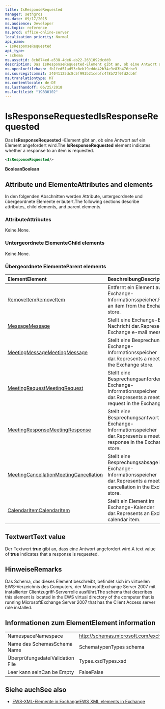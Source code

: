 ```yaml
---
title: IsResponseRequested
manager: sethgros
ms.date: 09/17/2015
ms.audience: Developer
ms.topic: reference
ms.prod: office-online-server
localization_priority: Normal
api_name:
- IsResponseRequested
api_type:
- schema
ms.assetid: 8cb874ed-a538-4de6-ab22-2631092dcdd0
description: Das IsResponseRequested-Element gibt an, ob eine Antwort auf ein Element angefordert wird.
ms.openlocfilehash: fb1fed51ad53c0eb19eddd42b34e9e83b476cbe3
ms.sourcegitcommit: 34041125dc8c5f993b21cebfc4f8b72f0fd2cb6f
ms.translationtype: MT
ms.contentlocale: de-DE
ms.lasthandoff: 06/25/2018
ms.locfileid: "19830102"
---
```

# <a name="isresponserequested"></a><span data-ttu-id="2499f-103">IsResponseRequested</span><span class="sxs-lookup"><span data-stu-id="2499f-103">IsResponseRequested</span></span>

<span data-ttu-id="2499f-104">Das **IsResponseRequested** -Element gibt an, ob eine Antwort auf ein Element angefordert wird.</span><span class="sxs-lookup"><span data-stu-id="2499f-104">The **IsResponseRequested** element indicates whether a response to an item is requested.</span></span> 
  
```xml
<IsResponseRequested/>
```

 <span data-ttu-id="2499f-105">**Boolean**</span><span class="sxs-lookup"><span data-stu-id="2499f-105">**Boolean**</span></span>
## <a name="attributes-and-elements"></a><span data-ttu-id="2499f-106">Attribute und Elemente</span><span class="sxs-lookup"><span data-stu-id="2499f-106">Attributes and elements</span></span>

<span data-ttu-id="2499f-107">In den folgenden Abschnitten werden Attribute, untergeordnete und übergeordnete Elemente erläutert.</span><span class="sxs-lookup"><span data-stu-id="2499f-107">The following sections describe attributes, child elements, and parent elements.</span></span>
  
### <a name="attributes"></a><span data-ttu-id="2499f-108">Attribute</span><span class="sxs-lookup"><span data-stu-id="2499f-108">Attributes</span></span>

<span data-ttu-id="2499f-109">Keine.</span><span class="sxs-lookup"><span data-stu-id="2499f-109">None.</span></span>
  
### <a name="child-elements"></a><span data-ttu-id="2499f-110">Untergeordnete Elemente</span><span class="sxs-lookup"><span data-stu-id="2499f-110">Child elements</span></span>

<span data-ttu-id="2499f-111">Keine.</span><span class="sxs-lookup"><span data-stu-id="2499f-111">None.</span></span>
  
### <a name="parent-elements"></a><span data-ttu-id="2499f-112">Übergeordnete Elemente</span><span class="sxs-lookup"><span data-stu-id="2499f-112">Parent elements</span></span>

|<span data-ttu-id="2499f-113">**Element**</span><span class="sxs-lookup"><span data-stu-id="2499f-113">**Element**</span></span>|<span data-ttu-id="2499f-114">**Beschreibung**</span><span class="sxs-lookup"><span data-stu-id="2499f-114">**Description**</span></span>|
|:-----|:-----|
|[<span data-ttu-id="2499f-115">RemoveItem</span><span class="sxs-lookup"><span data-stu-id="2499f-115">RemoveItem</span></span>](removeitem.md) <br/> |<span data-ttu-id="2499f-116">Entfernt ein Element aus dem Exchange-Informationsspeicher.</span><span class="sxs-lookup"><span data-stu-id="2499f-116">Removes an item from the Exchange store.</span></span>  <br/> |
|[<span data-ttu-id="2499f-117">Message</span><span class="sxs-lookup"><span data-stu-id="2499f-117">Message</span></span>](message-ex15websvcsotherref.md) <br/> |<span data-ttu-id="2499f-118">Stellt eine Exchange-E-Mail-Nachricht dar.</span><span class="sxs-lookup"><span data-stu-id="2499f-118">Represents an Exchange e-mail message.</span></span>  <br/> |
|[<span data-ttu-id="2499f-119">MeetingMessage</span><span class="sxs-lookup"><span data-stu-id="2499f-119">MeetingMessage</span></span>](meetingmessage.md) <br/> |<span data-ttu-id="2499f-120">Stellt eine Besprechung im Exchange-Informationsspeicher dar.</span><span class="sxs-lookup"><span data-stu-id="2499f-120">Represents a meeting in the Exchange store.</span></span>  <br/> |
|[<span data-ttu-id="2499f-121">MeetingRequest</span><span class="sxs-lookup"><span data-stu-id="2499f-121">MeetingRequest</span></span>](meetingrequest.md) <br/> |<span data-ttu-id="2499f-122">Stellt eine Besprechungsanforderung im Exchange-Informationsspeicher dar.</span><span class="sxs-lookup"><span data-stu-id="2499f-122">Represents a meeting request in the Exchange store.</span></span>  <br/> |
|[<span data-ttu-id="2499f-123">MeetingResponse</span><span class="sxs-lookup"><span data-stu-id="2499f-123">MeetingResponse</span></span>](meetingresponse.md) <br/> |<span data-ttu-id="2499f-124">Stellt eine Besprechungsantwort im Exchange-Informationsspeicher dar.</span><span class="sxs-lookup"><span data-stu-id="2499f-124">Represents a meeting response in the Exchange store.</span></span>  <br/> |
|[<span data-ttu-id="2499f-125">MeetingCancellation</span><span class="sxs-lookup"><span data-stu-id="2499f-125">MeetingCancellation</span></span>](meetingcancellation.md) <br/> |<span data-ttu-id="2499f-126">Stellt eine Besprechungsabsage im Exchange-Informationsspeicher dar.</span><span class="sxs-lookup"><span data-stu-id="2499f-126">Represents a meeting cancellation in the Exchange store.</span></span>  <br/> |
|[<span data-ttu-id="2499f-127">CalendarItem</span><span class="sxs-lookup"><span data-stu-id="2499f-127">CalendarItem</span></span>](calendaritem.md) <br/> |<span data-ttu-id="2499f-128">Stellt ein Element im Exchange-Kalender dar.</span><span class="sxs-lookup"><span data-stu-id="2499f-128">Represents an Exchange calendar item.</span></span>  <br/> |
   
## <a name="text-value"></a><span data-ttu-id="2499f-129">Textwert</span><span class="sxs-lookup"><span data-stu-id="2499f-129">Text value</span></span>

<span data-ttu-id="2499f-130">Der Textwert **true** gibt an, dass eine Antwort angefordert wird.</span><span class="sxs-lookup"><span data-stu-id="2499f-130">A text value of **true** indicates that a response is requested.</span></span> 
  
## <a name="remarks"></a><span data-ttu-id="2499f-131">Hinweise</span><span class="sxs-lookup"><span data-stu-id="2499f-131">Remarks</span></span>

<span data-ttu-id="2499f-132">Das Schema, das dieses Element beschreibt, befindet sich im virtuellen EWS-Verzeichnis des Computers, der MicrosoftExchange Server 2007 mit installierter Clientzugriff-Serverrolle ausführt.</span><span class="sxs-lookup"><span data-stu-id="2499f-132">The schema that describes this element is located in the EWS virtual directory of the computer that is running MicrosoftExchange Server 2007 that has the Client Access server role installed.</span></span>
  
## <a name="element-information"></a><span data-ttu-id="2499f-133">Informationen zum Element</span><span class="sxs-lookup"><span data-stu-id="2499f-133">Element information</span></span>

|||
|:-----|:-----|
|<span data-ttu-id="2499f-134">Namespace</span><span class="sxs-lookup"><span data-stu-id="2499f-134">Namespace</span></span>  <br/> |http://schemas.microsoft.com/exchange/services/2006/types  <br/> |
|<span data-ttu-id="2499f-135">Name des Schemas</span><span class="sxs-lookup"><span data-stu-id="2499f-135">Schema Name</span></span>  <br/> |<span data-ttu-id="2499f-136">Schematypen</span><span class="sxs-lookup"><span data-stu-id="2499f-136">Types schema</span></span>  <br/> |
|<span data-ttu-id="2499f-137">Überprüfungsdatei</span><span class="sxs-lookup"><span data-stu-id="2499f-137">Validation File</span></span>  <br/> |<span data-ttu-id="2499f-138">Types.xsd</span><span class="sxs-lookup"><span data-stu-id="2499f-138">Types.xsd</span></span>  <br/> |
|<span data-ttu-id="2499f-139">Leer kann sein</span><span class="sxs-lookup"><span data-stu-id="2499f-139">Can be Empty</span></span>  <br/> |<span data-ttu-id="2499f-140">False</span><span class="sxs-lookup"><span data-stu-id="2499f-140">False</span></span>  <br/> |
   
## <a name="see-also"></a><span data-ttu-id="2499f-141">Siehe auch</span><span class="sxs-lookup"><span data-stu-id="2499f-141">See also</span></span>



- [<span data-ttu-id="2499f-142">EWS-XML-Elemente in Exchange</span><span class="sxs-lookup"><span data-stu-id="2499f-142">EWS XML elements in Exchange</span></span>](ews-xml-elements-in-exchange.md)

